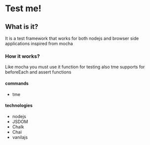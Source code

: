# Test me!

## What is it?
It is  a test framework that works for both nodejs and browser side applications inspired from mocha

### How it works?
Like mocha you must use  it function for testing
also tme supports for beforeEach and assert functions

#### commands 
- tme

#### technologies
- nodejs
- JSDOM
- Chalk
- Chai
- vanilajs
